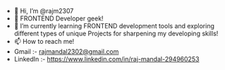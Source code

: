 - 👋 Hi, I’m @rajm2307
- 👀 FRONTEND Developer geek!
- 🌱 I’m currently learning FRONTEND development tools and exploring different types of unique Projects for sharpening my developing skills!
- 📫 How to reach me!
- Gmail :- rajmandal2302@gmail.com
- LinkedIn :- https://www.linkedin.com/in/raj-mandal-294960253

<!---
rajm2307/rajm2307 is a ✨ special ✨ repository because its `README.md` (this file) appears on your GitHub profile.
You can click the Preview link to take a look at your changes.
--->
